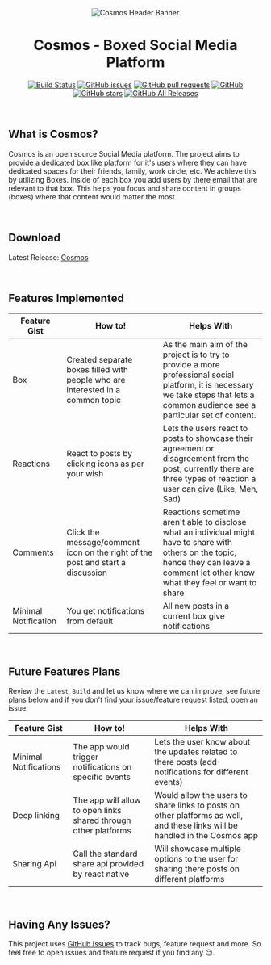 <div align="center">

<img src="./SocialAssets/readmeHeader.png" alt="Cosmos Header Banner" />

# Cosmos - Boxed Social Media Platform

[![Build Status](https://travis-ci.com/sarthakpranesh/cosmos.ReactNative.svg?branch=master)](https://travis-ci.com/sarthakpranesh/cosmos.ReactNative)
[![GitHub issues](https://img.shields.io/github/issues/sarthakpranesh/cosmos.ReactNative)](https://github.com/sarthakpranesh/cosmos.ReactNative/issues)
[![GitHub pull requests](https://img.shields.io/github/issues-pr/sarthakpranesh/cosmos.ReactNative)](https://github.com/sarthakpranesh/cosmos.ReactNative/pulls)
[![GitHub](https://img.shields.io/github/license/sarthakpranesh/cosmos.ReactNative)](https://github.com/sarthakpranesh/cosmos.ReactNative/blob/master/LICENSE)
[![GitHub stars](https://img.shields.io/github/stars/sarthakpranesh/cosmos.ReactNative)](https://github.com/sarthakpranesh/cosmos.ReactNative/stargazers)
[![GitHub All Releases](https://img.shields.io/github/downloads/sarthakpranesh/cosmos.ReactNative/total)](https://github.com/sarthakpranesh/cosmos.ReactNative/releases)

</div>

<br/>

## What is Cosmos?
<p>
Cosmos is an open source Social Media platform. The project aims to provide a dedicated box like platform for it's users where they can have dedicated spaces for their  friends, family, work circle, etc. We achieve this by utilizing Boxes. Inside of each box you add users by there email that are relevant to that box. This helps you focus and share content in groups (boxes) where that content would matter the most.
</p>

<br/>

## Download 
Latest Release: [Cosmos](https://github.com/sarthakpranesh/cosmos.ReactNative/releases)

<br/>

## Features Implemented
|Feature Gist           |How to!            |Helps With         | 
|---	|---	|---	|
|Box |Created separate boxes filled with people who are interested in a common topic |As the main aim of the project is to try to provide a more professional social platform, it is necessary we take steps that lets a common audience see a particular set of content.  |
|Reactions |React to posts by clicking icons as per your wish |Lets the users react to posts to showcase their agreement or disagreement from the post, currently there are three types of reaction a user can give (Like, Meh, Sad) |
|Comments |Click the message/comment icon on the right of the post and start a discussion |Reactions sometime aren't able to disclose what an individual might have to share with others on the topic, hence they can leave a comment let other know what they feel or want to share |
|Minimal Notification |You get notifications from default |All new posts in a current box give notifications  |

<br/>

## Future Features Plans
Review the `Latest Build` and let us know where we can improve, see future plans below and if you don't find your issue/feature request listed, open an issue.

|Feature Gist           |How to!            |Helps With         | 
|---	|---	|---	|
|Minimal Notifications   |The app would trigger notifications on specific events    |Lets the user know about the updates related to there posts (add notifications for different events)   |
|Deep linking   |The app will allow to open links shared through other platforms    |Would allow the users to share links to posts on other platforms as well, and these links will be handled in the Cosmos app   |
|Sharing Api   |Call the standard share api provided by react native    |Will showcase multiple options to the user for sharing there posts on different platforms   |

<br/>

## Having Any Issues?
This project uses [GitHub Issues](https://github.com/sarthakpranesh/cosmos.ReactNative/issues) to track bugs, feature request and more. So feel free to open issues and feature request if you find any 😉.
